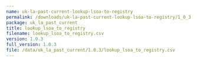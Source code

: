 ```yaml
---
name: uk-la-past-current-lookup-lsoa-to-registry
permalink: /downloads/uk-la-past-current-lookup-lsoa-to-registry/1_0_3
package: uk_la_past_current
title: lookup_lsoa_to_registry
filename: lookup_lsoa_to_registry.csv
version: 1.0.3
full_version: 1.0.3
file: /data/uk_la_past_current/1.0.3/lookup_lsoa_to_registry.csv
---
```

